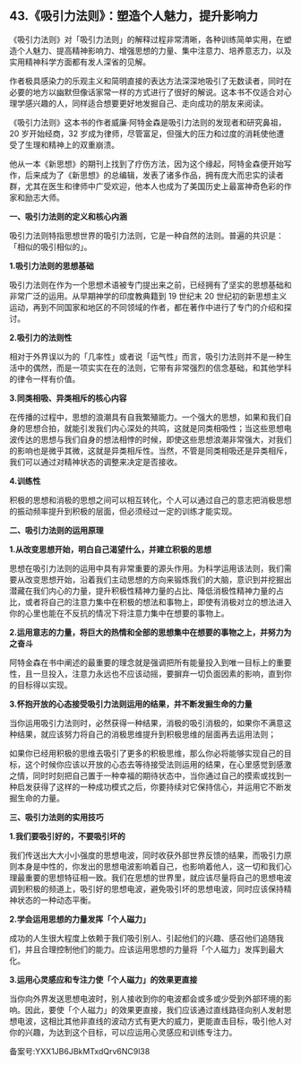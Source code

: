 ## 43.《吸引力法则》：塑造个人魅力，提升影响力
《吸引力法则》对「吸引力法则」的解释过程非常清晰，各种训练简单实用，在塑造个人魅力、提高精神影响力、增强思想的力量、集中注意力、培养意志力，以及实用精神科学方面都有发人深省的见解。


作者极具感染力的乐观主义和简明直接的表达方法深深地吸引了无数读者，同时在必要的地方以幽默但像话家常一样的方式进行了很好的解说。这本书不仅适合对心理学感兴趣的人，同样适合想要更好地发掘自己、走向成功的朋友来阅读。


《吸引力法则》这本书的作者威廉·阿特金森是吸引力法则的发现者和研究鼻祖，20 岁开始经商，32 岁成为律师，尽管富足，但强大的压力和过度的消耗使他遭受了生理和精神上的双重崩溃。


他从一本《新思想》的期刊上找到了疗伤方法，因为这个缘起，阿特金森便开始写作，后来成为了《新思想》的总编辑，发表了诸多作品，拥有庞大而忠实的读者群，尤其在医生和律师中广受欢迎，他本人也成为了美国历史上最富神奇色彩的作家和励志大师。


**一、吸引力法则的定义和核心内涵**


吸引力法则特指思想世界的吸引力法则，它是一种自然的法则。普遍的共识是：「相似的吸引相似的」。


**1.吸引力法则的思想基础**


吸引力法则在作为一个思想术语被专门提出来之前，已经拥有了坚实的思想基础和非常广泛的运用。从早期神学的印度教典籍到 19 世纪末 20 世纪初的新思想主义运动，再到不同国家和地区的不同领域的作者，都在著作中进行了专门的介绍和探讨。


**2.吸引力的法则性**


相对于外界误以为的「几率性」或者说「运气性」而言，吸引力法则并不是一种生活中的偶然，而是一项实实在在的法则，它带有非常强烈的信念基础，和其他学科的律令一样有价值。


**3.同类相吸、异类相斥的核心内容**


在传播的过程中，思想的浪潮具有自我繁殖能力。一个强大的思想，如果和我们自身的思想合拍，就能引发我们内心深处的共鸣，这就是同类相吸性；当这些思想电波传达的思想与我们自身的想法相悖的时候，即使这些思想浪潮非常强大，对我们的影响也是微乎其微，这就是异类相斥性。当然，不管是同类相吸还是异类相斥，我们可以通过对精神状态的调整来决定是否接收。


**4.训练性**


积极的思想和消极的思想之间可以相互转化，个人可以通过自己的意志把消极思想的振动频率提升到积极的层面，但必须经过一定的训练才能实现。


**二、吸引力法则的运用原理**


**1.从改变思想开始，明白自己渴望什么，并建立积极的思想**


思想在吸引力法则的运用中具有非常重要的源头作用。为科学运用该法则，我们需要从改变思想开始，沿着我们主动思想的方向来锻炼我们的大脑，意识到并挖掘出潜藏在我们内心的力量，提升积极性精神力量的占比、降低消极性精神力量的占比，或者将自己的注意力集中在积极的想法和事物上，即使有消极对立的想法进入你的心里也能在不反抗的情况下将注意力集中在想要的事物上。


**2.运用意志的力量，将巨大的热情和全部的思想集中在想要的事物之上，并努力为之奋斗**


阿特金森在书中阐述的最重要的理念就是强调把所有能量投入到唯一目标上的重要性，且一旦投入，注意力永远也不应该动摇，要摒弃一切负面因素的影响，直到你的目标得以实现。


**3.怀抱开放的心态接受吸引力法则运用的结果，并不断发掘生命的力量**


当你运用吸引力法则时，必然获得一种结果，消极的吸引消极的，如果你不满意这种结果，就应该努力将自己的消极思维提升到积极思维的层面再去运用法则；


如果你已经用积极的思维去吸引了更多的积极思维，那么你必将能够实现自己的目标，这个时候你应该以开放的心态去等待接受法则运用的结果，在心里感觉到感激之情，同时时刻把自己置于一种幸福的期待状态中，当你通过自己的摸索或找到一种启发获得了这样的一种成功模式之后，你要持续对它保持信心，并运用它不断发掘生命的力量。


**三、吸引力法则的实用技巧**


**1.我们要吸引好的，不要吸引坏的**


我们传送出大大小小强度的思想电波，同时收获外部世界反馈的结果，而吸引力原则本身是中性的，你发出的思想电波影响着自己，也影响着他人，这一切和我们心理最重要的思想特征相一致。我们在思想的世界里，就应该尽量将自己的思想电波调到积极的频道上，吸引好的思想电波，避免吸引坏的思想电波，同时应该保持精神状态的一种动态平衡。


**2.学会运用思想的力量发挥「个人磁力」**


成功的人生很大程度上依赖于我们吸引别人、引起他们的兴趣、感召他们追随我们，并且合理控制他们的能力。应该运用思想的力量将「个人磁力」发挥到最大化。


**3.运用心灵感应和专注力使「个人磁力」的效果更直接**


当你向外界发送思想电波时，别人接收到你的电波都会或多或少受到外部环境的影响。因此，要使「个人磁力」的效果更直接，我们应该通过直线路径向别人发射思想电波，这相比其他非直线的波动方式有更大的威力，更能直击目标，吸引他人对你的兴趣，为达到这个目标，可以应运用心灵感应和训练专注力。


备案号:YXX1JB6JBkMTxdQrv6NC9l38


